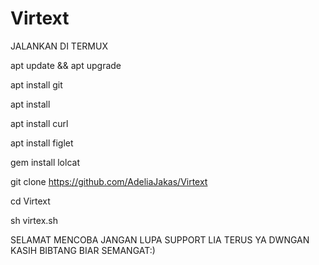 # Virtext


JALANKAN DI TERMUX

 apt update && apt upgrade

 apt install git

 apt install

 apt install curl

 apt install figlet

 gem install lolcat

 git clone https://github.com/AdeliaJakas/Virtext 
 
 cd Virtext
 
 sh virtex.sh
 
 
 SELAMAT MENCOBA JANGAN LUPA SUPPORT LIA TERUS YA DWNGAN KASIH BIBTANG BIAR SEMANGAT:)
